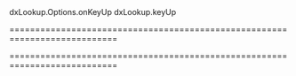 <!--id-->dxLookup.Options.onKeyUp<!--/id-->
<!--EventForAction-->dxLookup.keyUp<!--/EventForAction-->
===========================================================================
<!--hidden--><!--/hidden-->
===========================================================================

